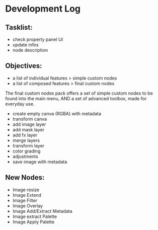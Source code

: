 # Development Log

## Tasklist:
* check property panel UI
* update infos
* node description

## Objectives:
* a list of individual features > simple custom nodes
* a list of composed features > final custom nodes

The final custom nodes pack offers a set of simple custom nodes to be found into the main menu, AND a set of advanced toolbox, made for everyday use.

* create empty canva (RGBA) with metadata
* transform canva
* add image layer
* add mask layer
* add fx layer
* merge layers
* transform layer
* color grading
* adjustments
* save image with metadata

## New Nodes:

* Image resize
* Image Extend
* Image Filter
* Image Overlay
* Image Add/Extract Metadata
* Image extract Palette
* Image Apply Palette

